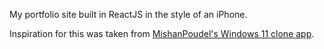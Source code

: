 My portfolio site built in ReactJS in the style of an iPhone.

Inspiration for this was taken from <a href="https://github.com/MishanPoudel/Windows11-3.0">MishanPoudel's Windows 11 clone app</a>.
